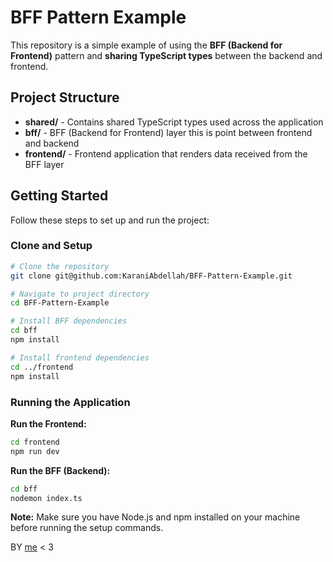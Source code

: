 # BFF Pattern Example

This repository is a simple example of using the **BFF (Backend for Frontend)** pattern and **sharing TypeScript types** between the backend and frontend.

## Project Structure

- **shared/** - Contains shared TypeScript types used across the application
- **bff/** - BFF (Backend for Frontend) layer this is point between frontend and backend
- **frontend/** - Frontend application that renders data received from the BFF layer

## Getting Started

Follow these steps to set up and run the project:

### Clone and Setup

```bash
# Clone the repository
git clone git@github.com:KaraniAbdellah/BFF-Pattern-Example.git

# Navigate to project directory
cd BFF-Pattern-Example

# Install BFF dependencies
cd bff
npm install

# Install frontend dependencies
cd ../frontend
npm install
```

### Running the Application

**Run the Frontend:**
```bash
cd frontend
npm run dev
```

**Run the BFF (Backend):**
```bash
cd bff
nodemon index.ts
```


**Note:** Make sure you have Node.js and npm installed on your machine before running the setup commands.

BY <a href="https://www.linkedin.com/in/abdellah-karani-965928294/">me</a> < 3

